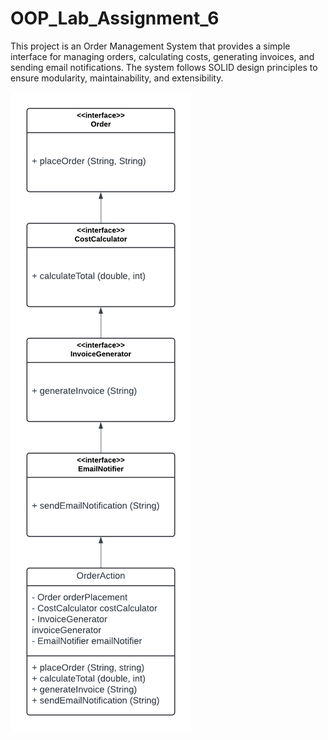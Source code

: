 # OOP_Lab_Assignment_6

This project is an Order Management System that provides a simple interface for managing orders, calculating costs, generating invoices, and sending email notifications. The system follows SOLID design principles to ensure modularity, maintainability, and extensibility.

![Class Diagram](Lab6ClassDiagram.png)

